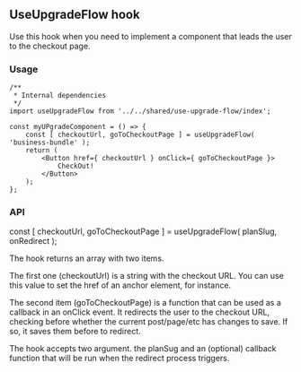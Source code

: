 ## UseUpgradeFlow hook

Use this hook when you need to implement a component that leads the user to the checkout page.

### Usage

```es6
/**
 * Internal dependencies
 */
import useUpgradeFlow from '../../shared/use-upgrade-flow/index';

const myUPgradeComponent = () => {
	const [ checkoutUrl, goToCheckoutPage ] = useUpgradeFlow( 'business-bundle' );
	return (
		<Button href={ checkoutUrl } onClick={ goToCheckoutPage }>
			CheckOut!
		</Button>
	);
};
```

### API

const [ checkoutUrl, goToCheckoutPage ] = useUpgradeFlow( planSlug, onRedirect );

The hook returns an array with two items.

The first one (checkoutUrl) is a string with the checkout URL.
You can use this value to set the href of an anchor element, for instance.

The second item (goToCheckoutPage) is a function that can be used as a callback in an onClick event.
It redirects the user to the checkout URL, checking before whether the current post/page/etc has changes to save.
If so, it saves them before to redirect.

The hook accepts two argument. the planSug and an (optional) callback function that will be run when the redirect process triggers.
